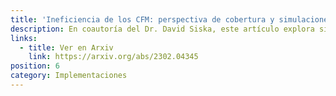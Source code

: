 ```yaml
---
title: 'Ineficiencia de los CFM: perspectiva de cobertura y simulaciones basadas en agentes'
description: En coautoría del Dr. David Siska, este artículo explora si los ingresos por comisiones de las operaciones en el CFM son suficientes para que los proveedores de liquidez cubran la exposición al riesgo de mercado.
links:
  - title: Ver en Arxiv
    link: https://arxiv.org/abs/2302.04345
position: 6
category: Implementaciones
---
```

